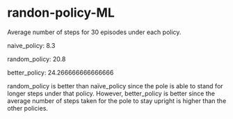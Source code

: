 # randon-policy-ML

Average number of steps for 30 episodes under each policy.

naive_policy: 8.3 

random_policy: 20.8

better_policy: 24.266666666666666

random_policy is better than naïve_policy since the pole is able to stand for longer steps under that policy.
However, better_policy is better since the average number of steps taken for the pole to stay upright is higher than the other policies.
